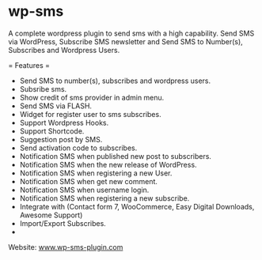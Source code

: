 # wp-sms
A complete wordpress plugin to send sms with a high capability.
Send SMS via WordPress, Subscribe SMS newsletter and Send SMS to Number(s), Subscribes and Wordpress Users.

= Features =
* Send SMS to number(s), subscribes and wordpress users.
* Subsribe sms.
* Show credit of sms provider in admin menu.
* Send SMS via FLASH.
* Widget for register user to sms subscribes.
* Support Wordpress Hooks.
* Support Shortcode.
* Suggestion post by SMS.
* Send activation code to subscribes.
* Notification SMS when published new post to subscribers.
* Notification SMS when the new release of WordPress.
* Notification SMS when registering a new User.
* Notification SMS when get new comment.
* Notification SMS when username login.
* Notification SMS when registering a new subscribe.
* Integrate with (Contact form 7, WooCommerce, Easy Digital Downloads, Awesome Support)
* Import/Export Subscribes.
* 

Website: www.wp-sms-plugin.com
